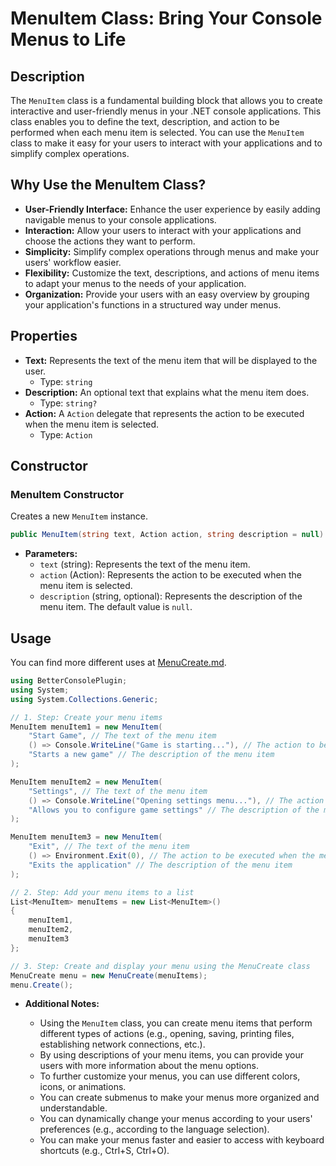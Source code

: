 # MenuItem Class: Bring Your Console Menus to Life

## Description

The `MenuItem` class is a fundamental building block that allows you to create interactive and user-friendly menus in your .NET console applications. This class enables you to define the text, description, and action to be performed when each menu item is selected. You can use the `MenuItem` class to make it easy for your users to interact with your applications and to simplify complex operations.

## Why Use the MenuItem Class?

*   **User-Friendly Interface:** Enhance the user experience by easily adding navigable menus to your console applications.
*   **Interaction:** Allow your users to interact with your applications and choose the actions they want to perform.
*   **Simplicity:** Simplify complex operations through menus and make your users' workflow easier.
*   **Flexibility:** Customize the text, descriptions, and actions of menu items to adapt your menus to the needs of your application.
*   **Organization:** Provide your users with an easy overview by grouping your application's functions in a structured way under menus.

## Properties

*   **Text:** Represents the text of the menu item that will be displayed to the user.
    *   Type: `string`
*   **Description:** An optional text that explains what the menu item does.
    *   Type: `string?`
*   **Action:** A `Action` delegate that represents the action to be executed when the menu item is selected.
    *   Type: `Action`

## Constructor

### MenuItem Constructor

Creates a new `MenuItem` instance.

```csharp
public MenuItem(string text, Action action, string description = null)
```

*   **Parameters:**
    *   `text` (string): Represents the text of the menu item.
    *   `action` (Action): Represents the action to be executed when the menu item is selected.
    *   `description` (string, optional): Represents the description of the menu item. The default value is `null`.

## Usage

You can find more different uses at [MenuCreate.md](MenuCreate.md).
```csharp
using BetterConsolePlugin;
using System;
using System.Collections.Generic;

// 1. Step: Create your menu items
MenuItem menuItem1 = new MenuItem(
    "Start Game", // The text of the menu item
    () => Console.WriteLine("Game is starting..."), // The action to be executed when the menu item is selected
    "Starts a new game" // The description of the menu item
);

MenuItem menuItem2 = new MenuItem(
    "Settings", // The text of the menu item
    () => Console.WriteLine("Opening settings menu..."), // The action to be executed when the menu item is selected
    "Allows you to configure game settings" // The description of the menu item
);

MenuItem menuItem3 = new MenuItem(
    "Exit", // The text of the menu item
    () => Environment.Exit(0), // The action to be executed when the menu item is selected
    "Exits the application" // The description of the menu item
);

// 2. Step: Add your menu items to a list
List<MenuItem> menuItems = new List<MenuItem>()
{
    menuItem1,
    menuItem2,
    menuItem3
};

// 3. Step: Create and display your menu using the MenuCreate class
MenuCreate menu = new MenuCreate(menuItems);
menu.Create();
```

*   **Additional Notes:**

    *   Using the `MenuItem` class, you can create menu items that perform different types of actions (e.g., opening, saving, printing files, establishing network connections, etc.).
    *   By using descriptions of your menu items, you can provide your users with more information about the menu options.
    *   To further customize your menus, you can use different colors, icons, or animations.
    *   You can create submenus to make your menus more organized and understandable.
    *   You can dynamically change your menus according to your users' preferences (e.g., according to the language selection).
    *   You can make your menus faster and easier to access with keyboard shortcuts (e.g., Ctrl+S, Ctrl+O).
